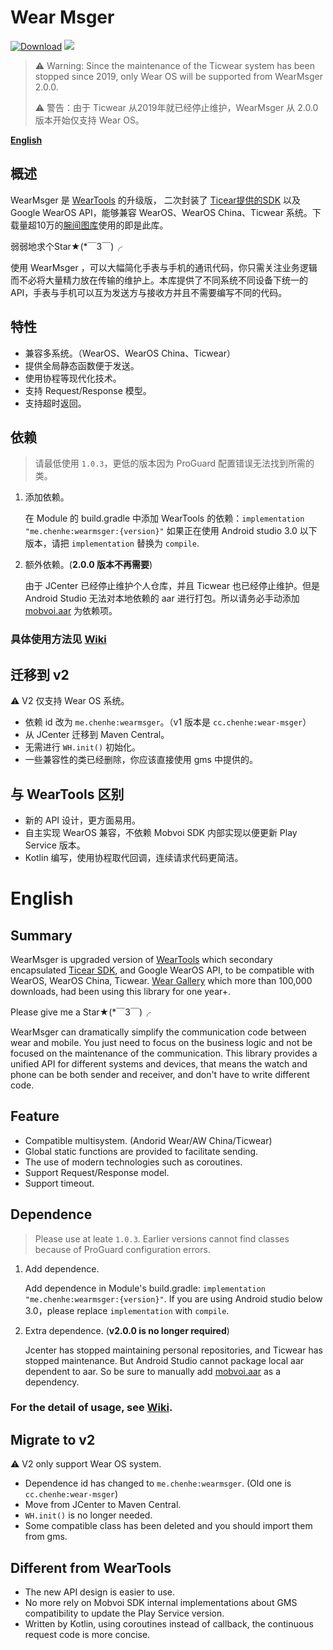 # Wear Msger

[![Download](https://img.shields.io/maven-central/v/me.chenhe/wearmsger?style=flat-square)](https://search.maven.org/artifact/me.chenhe/wearmsger) ![](https://img.shields.io/github/license/ichenhe/wear-msger?style=flat-square)

> ⚠️ Warning: Since the maintenance of the Ticwear system has been stopped since 2019, only Wear OS will be supported from WearMsger 2.0.0.
>
> ⚠️ 警告：由于 Ticwear 从2019年就已经停止维护，WearMsger 从 2.0.0 版本开始仅支持 Wear OS。

**[English](#english)**

## 概述

WearMsger 是 [WearTools](https://github.com/ichenhe/WearTools) 的升级版， 二次封装了 [Ticear提供的SDK](https://bintray.com/ticwear/maven/mobvoi-api) 以及 Google WearOS API，能够兼容 WearOS、WearOS China、Ticwear 系统。下载量超10万的[腕间图库](http://wg.chenhe.cc/)使用的即是此库。

弱弱地求个Star★(*￣3￣)╭ 

使用 WearMsger ，可以大幅简化手表与手机的通讯代码，你只需关注业务逻辑而不必将大量精力放在传输的维护上。本库提供了不同系统不同设备下统一的API，手表与手机可以互为发送方与接收方并且不需要编写不同的代码。

## 特性

- 兼容多系统。（WearOS、WearOS China、Ticwear）
- 提供全局静态函数便于发送。
- 使用协程等现代化技术。
- 支持 Request/Response 模型。
- 支持超时返回。
## 依赖

> 请最低使用 `1.0.3`，更低的版本因为 ProGuard 配置错误无法找到所需的类。

1. 添加依赖。

   在 Module 的 build.gradle 中添加 WearTools 的依赖：`implementation "me.chenhe:wearmsger:{version}"`
   如果正在使用 Android studio 3.0 以下版本，请把 `implementation` 替换为 `compile`.

2. 额外依赖。(**2.0.0 版本不再需要**)

   由于 JCenter 已经停止维护个人仓库，并且 Ticwear 也已经停止维护。但是 Android Studio 无法对本地依赖的 aar 进行打包。所以请务必手动添加 [mobvoi.aar](https://github.com/ichenhe/Wear-Msger/blob/master/wearmsgerlib/libs/mobvoi-api-1.1.1.aar) 为依赖项。


### 具体使用方法见 [Wiki](https://github.com/liangchenhe55/Wear-Msger/wiki)

## 迁移到 v2

⚠️ V2 仅支持 Wear OS 系统。

- 依赖 id 改为 `me.chenhe:wearmsger`。（v1 版本是 `cc.chenhe:wear-msger`）
- 从 JCenter 迁移到 Maven Central。
- 无需进行 `WH.init()` 初始化。
- 一些兼容性的类已经删除，你应该直接使用 gms 中提供的。

## 与 WearTools 区别

- 新的 API 设计，更方面易用。
- 自主实现 WearOS 兼容，不依赖 Mobvoi SDK 内部实现以便更新 Play Service 版本。
- Kotlin 编写，使用协程取代回调，连续请求代码更简洁。

# English

## Summary

WearMsger is upgraded version of [WearTools](https://github.com/liangchenhe55/WearTools) which secondary encapsulated [Ticear SDK](https://bintray.com/ticwear/maven/mobvoi-api), and Google WearOS API, to be compatible with WearOS, WearOS China, Ticwear. [Wear Gallery](http://wg.chenhe.cc/) which more than 100,000 downloads,  had been using this library for one year+.

Please give me a Star★(*￣3￣)╭ 

WearMsger can dramatically simplify the communication code between wear and mobile. You just need to focus on the business logic and not be focused on the maintenance of the communication. This library provides a unified API for different systems and devices, that means  the watch and phone can be both sender and receiver, and don't have to write different code.

## Feature

- Compatible multisystem. (Andorid Wear/AW China/Ticwear)
- Global static functions are provided to facilitate sending.
- The use of modern technologies such as coroutines.
- Support Request/Response model.
- Support timeout.

## Dependence

> Please use at leate `1.0.3`. Earlier versions cannot find classes because of ProGuard configuration errors.

1. Add dependence.

   Add dependence in Module's build.gradle: `implementation "me.chenhe:wearmsger:{version}"`.
   If you are using Android studio below 3.0，please replace `implementation` with `compile`.

2. Extra dependence. (**v2.0.0 is no longer required**)

   Jcenter has stopped maintaining personal repositories, and Ticwear has stopped maintenance. But Android Studio cannot package local aar dependent to aar. So be sure to manually add [mobvoi.aar](https://github.com/ichenhe/Wear-Msger/blob/master/wearmsgerlib/libs/mobvoi-api-1.1.1.aar) as a dependency.


### For the detail of usage, see [Wiki](https://github.com/liangchenhe55/Wear-Msger/wiki).

## Migrate to v2

⚠️ V2 only support Wear OS system.

- Dependence id has changed to `me.chenhe:wearmsger`. (Old one is `cc.chenhe:wear-msger`)
- Move from JCenter to Maven Central.
- `WH.init()` is no longer needed.
- Some compatible class has been deleted and you should import them from gms.

## Different from WearTools

- The new API design is easier to use.
- No more rely on Mobvoi SDK internal implementations about GMS compatibility to update the Play Service version.
- Written by Kotlin, using coroutines instead of callback, the continuous request code is more concise.
